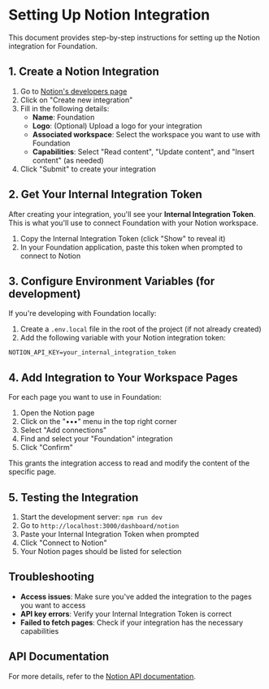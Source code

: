 # Setting Up Notion Integration

This document provides step-by-step instructions for setting up the Notion integration for Foundation.

## 1. Create a Notion Integration

1. Go to [Notion's developers page](https://www.notion.so/my-integrations)
2. Click on "Create new integration"
3. Fill in the following details:
   - **Name**: Foundation
   - **Logo**: (Optional) Upload a logo for your integration
   - **Associated workspace**: Select the workspace you want to use with Foundation
   - **Capabilities**: Select "Read content", "Update content", and "Insert content" (as needed)
4. Click "Submit" to create your integration

## 2. Get Your Internal Integration Token

After creating your integration, you'll see your **Internal Integration Token**. This is what you'll use to connect Foundation with your Notion workspace.

1. Copy the Internal Integration Token (click "Show" to reveal it)
2. In your Foundation application, paste this token when prompted to connect to Notion

## 3. Configure Environment Variables (for development)

If you're developing with Foundation locally:

1. Create a `.env.local` file in the root of the project (if not already created)
2. Add the following variable with your Notion integration token:

```
NOTION_API_KEY=your_internal_integration_token
```

## 4. Add Integration to Your Workspace Pages

For each page you want to use in Foundation:

1. Open the Notion page
2. Click on the "•••" menu in the top right corner
3. Select "Add connections"
4. Find and select your "Foundation" integration
5. Click "Confirm"

This grants the integration access to read and modify the content of the specific page.

## 5. Testing the Integration

1. Start the development server: `npm run dev`
2. Go to `http://localhost:3000/dashboard/notion`
3. Paste your Internal Integration Token when prompted
4. Click "Connect to Notion"
5. Your Notion pages should be listed for selection

## Troubleshooting

- **Access issues**: Make sure you've added the integration to the pages you want to access
- **API key errors**: Verify your Internal Integration Token is correct 
- **Failed to fetch pages**: Check if your integration has the necessary capabilities

## API Documentation

For more details, refer to the [Notion API documentation](https://developers.notion.com/). 